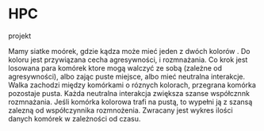 # HPC
projekt

Mamy siatke moórek, gdzie kądza może mieć jeden z dwóch kolorów .
Do koloru jest przywiązana cecha agresywności, i rozmnażania.
Co krok jest losowana para komórek ktore mogą walczyć ze sobą (zależne od agresywności), albo zając puste miejsce, albo mieć neutralna interakcje.
Walka zachodzi między komórkami o róznych kolorach, przegrana komórka pozostaje pusta.
Każda neutralna interakcja zwiększa szanse współcznnk rozmnażania.
Jeśli komórka kolorowa trafi na pustą, to wypełni ją z szansą zalezną od współczynnika rozmnożenia.
Zwracany jest wykres ilości danych komórek w zależności od czasu.

